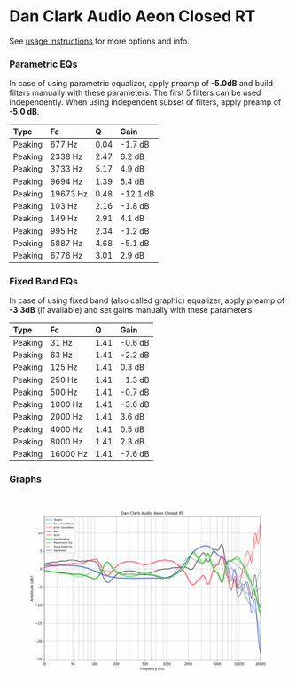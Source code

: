 # Dan Clark Audio Aeon Closed RT
See [usage instructions](https://github.com/jaakkopasanen/AutoEq#usage) for more options and info.

### Parametric EQs
In case of using parametric equalizer, apply preamp of **-5.0dB** and build filters manually
with these parameters. The first 5 filters can be used independently.
When using independent subset of filters, apply preamp of **-5.0 dB**.

| Type    | Fc       |    Q | Gain     |
|:--------|:---------|:-----|:---------|
| Peaking | 677 Hz   | 0.04 | -1.7 dB  |
| Peaking | 2338 Hz  | 2.47 | 6.2 dB   |
| Peaking | 3733 Hz  | 5.17 | 4.9 dB   |
| Peaking | 9694 Hz  | 1.39 | 5.4 dB   |
| Peaking | 19673 Hz | 0.48 | -12.1 dB |
| Peaking | 103 Hz   | 2.16 | -1.8 dB  |
| Peaking | 149 Hz   | 2.91 | 4.1 dB   |
| Peaking | 995 Hz   | 2.34 | -1.2 dB  |
| Peaking | 5887 Hz  | 4.68 | -5.1 dB  |
| Peaking | 6776 Hz  | 3.01 | 2.9 dB   |

### Fixed Band EQs
In case of using fixed band (also called graphic) equalizer, apply preamp of **-3.3dB**
(if available) and set gains manually with these parameters.

| Type    | Fc       |    Q | Gain    |
|:--------|:---------|:-----|:--------|
| Peaking | 31 Hz    | 1.41 | -0.6 dB |
| Peaking | 63 Hz    | 1.41 | -2.2 dB |
| Peaking | 125 Hz   | 1.41 | 0.3 dB  |
| Peaking | 250 Hz   | 1.41 | -1.3 dB |
| Peaking | 500 Hz   | 1.41 | -0.7 dB |
| Peaking | 1000 Hz  | 1.41 | -3.6 dB |
| Peaking | 2000 Hz  | 1.41 | 3.6 dB  |
| Peaking | 4000 Hz  | 1.41 | 0.5 dB  |
| Peaking | 8000 Hz  | 1.41 | 2.3 dB  |
| Peaking | 16000 Hz | 1.41 | -7.6 dB |

### Graphs
![](./Dan%20Clark%20Audio%20Aeon%20Closed%20RT.png)